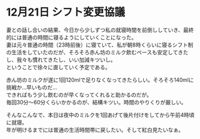 # 12月21日 シフト変更協議

妻との話し合いの結果、今日から少しずつ私の就寝時間を前倒ししていき、最終的には普通の時間に寝るようにしていくことになった。  
妻は元々普通の時間（23時前後）に寝ていて、私が朝8時くらいに寝るシフト制の生活をしていたのだが、そろそろ赤ん坊のミルク飲むペースも安定してきたし、我々も慣れてきたし、いい加減キツいし。  
ということで徐々に直していく予定である。

赤ん坊のミルクが遂に1回120mlで足りなくなってきたらしい。そろそろ140mlに挑戦か…早いものだ…  
できればもう少し飲むのが早くなってくれると助かるのだが。  
毎回30分〜60分くらいかかるのが、結構キツい。時間のやりくりが厳しい。

そんなこんなで、本日は夜中のミルクを1回あげて後片付けをしてから午前4時頃に就寝。  
年が明けるまでには普通の生活時間帯に戻したい。そして紅白見たいなぁ。
